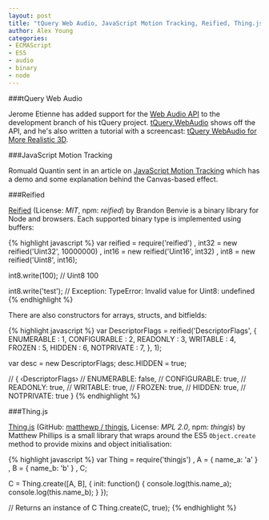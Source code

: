 ```yaml
---
layout: post
title: "tQuery Web Audio, JavaScript Motion Tracking, Reified, Thing.js"
author: Alex Young
categories: 
- ECMAScript
- ES5
- audio
- binary
- node
---
```


###tQuery Web Audio

Jerome Etienne has added support for the [Web Audio API](https://dvcs.w3.org/hg/audio/raw-file/tip/webaudio/specification.html) to the development branch of his tQuery project.  [tQuery.WebAudio](http://jeromeetienne.github.com/tquery/docs/symbols/tQuery.WebAudio.html) shows off the API, and he's also written a tutorial with a screencast: [tQuery WebAudio for More Realistic 3D](http://learningthreejs.com/blog/2012/03/20/sounds-for-more-realistic-3d/).

###JavaScript Motion Tracking

Romuald Quantin sent in an article on [JavaScript Motion Tracking](http://www.soundstep.com/blog/2012/03/19/javascript-motion-tracking/) which has a demo and some explanation behind the Canvas-based effect.

###Reified

[Reified](https://github.com/Benvie/reified) (License: _MIT_, npm: _reified_) by Brandon Benvie is a binary library for Node and browsers.  Each supported binary type is implemented using buffers:

{% highlight javascript %}
var reified = require('reified')
  , int32 = new reified('Uint32', 10000000)
  , int16 = new reified('Uint16', int32)
  , int8 = new reified('Uint8', int16);

int8.write(100);
// Uint8 100

int8.write('test');
// Exception: TypeError: Invalid value for Uint8: undefined
{% endhighlight %}

There are also constructors for arrays, structs, and bitfields:

{% highlight javascript %}
var DescriptorFlags = reified('DescriptorFlags', {
  ENUMERABLE   : 1,
  CONFIGURABLE : 2,
  READONLY     : 3,
  WRITABLE     : 4,
  FROZEN       : 5,
  HIDDEN       : 6,
  NOTPRIVATE   : 7,
}, 1);

var desc = new DescriptorFlags;
desc.HIDDEN = true;

// { ‹DescriptorFlags›
//   ENUMERABLE:   false,
//   CONFIGURABLE: true,
//   READONLY:     true,
//   WRITABLE:     true,
//   FROZEN:       true,
//   HIDDEN:       true,
//   NOTPRIVATE:   true }
{% endhighlight %}

###Thing.js

[Thing.js](http://code.matthewphillips.info/thingjs/) (GitHub: [matthewp / thingjs](https://github.com/matthewp/thingjs), License: _MPL 2.0_, npm: _thingjs_) by Matthew Phillips is a small library that wraps around the ES5 `Object.create` method to provide mixins and object initialisation:

{% highlight javascript %}
var Thing = require('thingjs')
  , A = { name_a: 'a' }
  , B = { name_b: 'b' }
  , C;

C = Thing.create([A, B], {
  init: function() {
    console.log(this.name_a);
    console.log(this.name_b);
  }
});

// Returns an instance of C
Thing.create(C, true);
{% endhighlight %}

